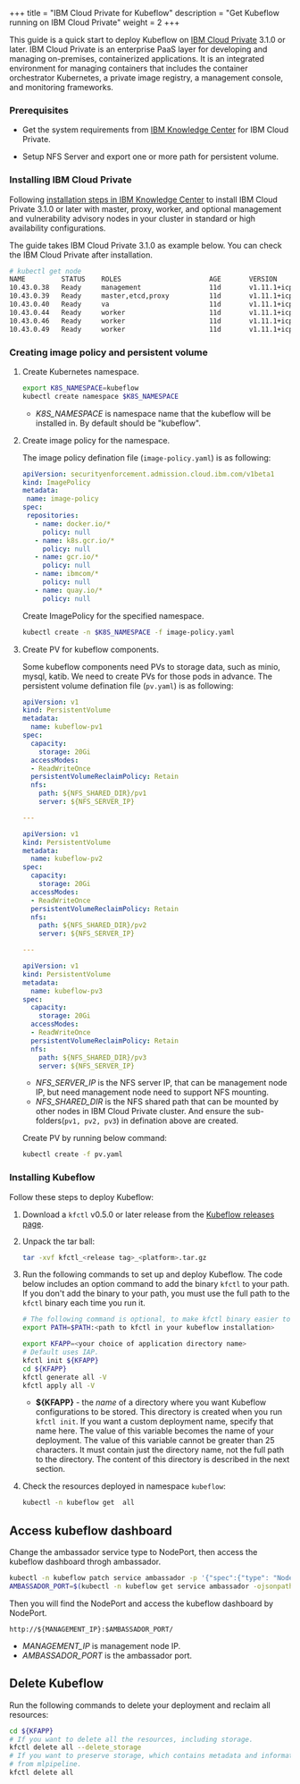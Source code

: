 +++
title = "IBM Cloud Private for Kubeflow"
description = "Get Kubeflow running on IBM Cloud Private"
weight = 2
+++

This guide is a quick start to deploy Kubeflow on [IBM Cloud Private](https://www.ibm.com/cloud/private) 3.1.0 or later.  IBM Cloud Private is an enterprise PaaS layer for developing and managing on-premises, containerized applications. It is an integrated environment for managing containers that includes the container orchestrator Kubernetes, a private image registry, a management console, and monitoring frameworks.

### Prerequisites

- Get the system requirements from [IBM Knowledge Center](https://www.ibm.com/support/knowledgecenter/SSBS6K_3.1.0/supported_system_config/hardware_reqs.html) for IBM Cloud Private.
  
- Setup NFS Server and export one or more path for persistent volume.

### Installing IBM Cloud Private

Following [installation steps in IBM Knowledge Center](https://www.ibm.com/support/knowledgecenter/SSBS6K_3.1.0/installing/install.html) to install IBM Cloud Private 3.1.0 or later with master, proxy, worker, and optional management and vulnerability advisory nodes in your cluster in standard or high availability configurations.

The guide takes IBM Cloud Private 3.1.0 as example below. You can check the IBM Cloud Private after installation.

```bash
# kubectl get node
NAME         STATUS    ROLES                      AGE       VERSION
10.43.0.38   Ready     management                 11d       v1.11.1+icp-ee
10.43.0.39   Ready     master,etcd,proxy          11d       v1.11.1+icp-ee
10.43.0.40   Ready     va                         11d       v1.11.1+icp-ee
10.43.0.44   Ready     worker                     11d       v1.11.1+icp-ee
10.43.0.46   Ready     worker                     11d       v1.11.1+icp-ee
10.43.0.49   Ready     worker                     11d       v1.11.1+icp-ee
```
### Creating image policy and persistent volume

1. Create Kubernetes namespace.

   ```bash
   export K8S_NAMESPACE=kubeflow
   kubectl create namespace $K8S_NAMESPACE
   ```
   - *K8S_NAMESPACE* is namespace name that the kubeflow will be installed in. By default should be "kubeflow".

2. Create image policy for the namespace.

   The image policy defination file (`image-policy.yaml`) is as following:

    ```yaml
   apiVersion: securityenforcement.admission.cloud.ibm.com/v1beta1
   kind: ImagePolicy
   metadata:
     name: image-policy
   spec:
     repositories:
       - name: docker.io/*
         policy: null
       - name: k8s.gcr.io/*
         policy: null
       - name: gcr.io/*
         policy: null
       - name: ibmcom/*
         policy: null
       - name: quay.io/*
         policy: null
   ```
   Create ImagePolicy for the specified namespace.
   ```bash
   kubectl create -n $K8S_NAMESPACE -f image-policy.yaml 
   ```
3. Create PV for kubeflow components.
   
   Some kubeflow components need PVs to storage data, such as minio, mysql, katib. We need to create PVs for those pods in advance. 
   The persistent volume defination file (`pv.yaml`) is as following:
   
    ```yaml
    apiVersion: v1
    kind: PersistentVolume
    metadata:
      name: kubeflow-pv1
    spec:
      capacity:
        storage: 20Gi
      accessModes:
      - ReadWriteOnce
      persistentVolumeReclaimPolicy: Retain
      nfs:
        path: ${NFS_SHARED_DIR}/pv1
        server: ${NFS_SERVER_IP}
    
    ---
    
    apiVersion: v1
    kind: PersistentVolume
    metadata:
      name: kubeflow-pv2
    spec:
      capacity:
        storage: 20Gi
      accessModes:
      - ReadWriteOnce
      persistentVolumeReclaimPolicy: Retain
      nfs:
        path: ${NFS_SHARED_DIR}/pv2
        server: ${NFS_SERVER_IP}
    
    ---
    
    apiVersion: v1
    kind: PersistentVolume
    metadata:
      name: kubeflow-pv3
    spec:
      capacity:
        storage: 20Gi
      accessModes:
      - ReadWriteOnce
      persistentVolumeReclaimPolicy: Retain
      nfs:
        path: ${NFS_SHARED_DIR}/pv3
        server: ${NFS_SERVER_IP}
    ```
    - *NFS_SERVER_IP* is the NFS server IP, that can be management node IP, but need management node need to support NFS mounting. 
    - *NFS_SHARED_DIR* is the NFS shared path that can be mounted by other nodes in IBM Cloud Private cluster. And ensure the sub-folders(`pv1, pv2, pv3`) in defination above are created.

    Create PV by running below command:
    ```bash
    kubectl create -f pv.yaml
    ```

### Installing Kubeflow

Follow these steps to deploy Kubeflow:

1. Download a `kfctl` v0.5.0 or later release from the [Kubeflow releases page](https://github.com/kubeflow/kubeflow/releases/).

1. Unpack the tar ball:

    ```bash
    tar -xvf kfctl_<release tag>_<platform>.tar.gz
    ```

1. Run the following commands to set up and deploy Kubeflow. The code below
  includes an option command to add the binary `kfctl` to your path. If you 
  don't add the binary to your path, you must use the full path to the `kfctl` 
  binary each time you run it.

    ```bash
    # The following command is optional, to make kfctl binary easier to use.
    export PATH=$PATH:<path to kfctl in your kubeflow installation>

    export KFAPP=<your choice of application directory name>
    # Default uses IAP.
    kfctl init ${KFAPP}
    cd ${KFAPP}
    kfctl generate all -V
    kfctl apply all -V
    ```
   * **${KFAPP}** - the _name_ of a directory where you want Kubeflow 
     configurations to be stored. This directory is created when you run
     `kfctl init`. If you want a custom deployment name, specify that name here.
     The value of this variable becomes the name of your deployment.
     The value of this variable cannot be greater than 25 characters. It must
     contain just the directory name, not the full path to the directory.
     The content of this directory is described in the next section.

1. Check the resources deployed in namespace `kubeflow`:

    ```bash
    kubectl -n kubeflow get  all
    ```

## Access kubeflow dashboard

Change the ambassador service type to NodePort, then access the kubeflow dashboard throgh ambassador.
```bash
kubectl -n kubeflow patch service ambassador -p '{"spec":{"type": "NodePort"}}'
AMBASSADOR_PORT=$(kubectl -n kubeflow get service ambassador -ojsonpath='{.spec.ports[?(@.name=="ambassador")].nodePort}')
```
Then you will find the NodePort and access the kubeflow dashboard by NodePort.
```
http://${MANAGEMENT_IP}:$AMBASSADOR_PORT/
```
- *MANAGEMENT_IP* is management node IP.
- *AMBASSADOR_PORT* is the ambassador port.

## Delete Kubeflow

Run the following commands to delete your deployment and reclaim all resources:

```bash
cd ${KFAPP}
# If you want to delete all the resources, including storage.
kfctl delete all --delete_storage
# If you want to preserve storage, which contains metadata and information
# from mlpipeline.
kfctl delete all
```